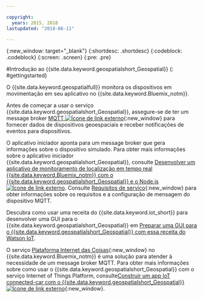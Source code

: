 ```yaml
---

copyright:
  years: 2015, 2018
lastupdated: "2018-06-11"

---
```


<!-- Attribute definitions -->
{:new_window: target="_blank"}
{:shortdesc: .shortdesc}
{:codeblock: .codeblock}
{:screen: .screen}
{:pre: .pre}


#Introdução ao {{site.data.keyword.geospatialshort_Geospatial}}
{: #gettingstarted}

O {{site.data.keyword.geospatialfull}} monitora os dispositivos em movimentação em seu aplicativo no {{site.data.keyword.Bluemix_notm}}.

Antes de começar a usar o serviço {{site.data.keyword.geospatialshort_Geospatial}}, assegure-se de ter um message broker [MQTT ![Ícone de link externo](../../icons/launch-glyph.svg "Ícone de link externo")](http://mqtt.org/){:new_window} para fornecer dados de dispositivos geoespaciais e receber notificações de eventos para dispositivos.

O aplicativo iniciador aponta para um message broker que gera informações sobre o dispositivo simulado. Para obter mais informações sobre o aplicativo iniciador {{site.data.keyword.geospatialshort_Geospatial}}, consulte [Desenvolver um aplicativo de monitoramento de localização em tempo real {{site.data.keyword.Bluemix_notm}} com o {{site.data.keyword.geospatialshort_Geospatial}} e o Node.js ![Ícone de link externo](../../icons/launch-glyph.svg "Ícone de link externo")](https://developer.ibm.com/streamsdev/docs/build-real-time-location-monitoring-application-ibm-cloud-geospatial-analytics-node-js/). Consulte [Requisitos de serviço](/docs/services/geospatial/requirements.html){:new_window} para obter informações sobre os requisitos e a configuração de mensagem do dispositivo MQTT.

Descubra como usar uma receita do {{site.data.keyword.iot_short}} para desenvolver uma GUI para o {{site.data.keyword.geospatialshort_Geospatial}} em [Preparar uma GUI para o {{site.data.keyword.geospatialshort_Geospatial}} com essa receita do Watson IoT](https://www.ibm.com/blogs/bluemix/2017/03/whip-gui-geospatial-analytics-watson-iot-recipe/).

O serviço [Plataforma Internet das Coisas](https://console.bluemix.net/catalog/services/internet-of-things-platform/){:new_window} no {{site.data.keyword.Bluemix_notm}} é uma solução para atender à necessidade de um message broker MQTT. Para obter mais informações sobre como usar o {{site.data.keyword.geospatialshort_Geospatial}} com o serviço Internet of Things Platform, consulte[Construir um app IoT connected-car  com o {{site.data.keyword.geospatialshort_Geospatial}} ![Ícone de link externo](../../icons/launch-glyph.svg "Ícone de link externo")](http://www.ibm.com/developerworks/mobile/library/mo-connectedcar-app/index.html){:new_window}.
